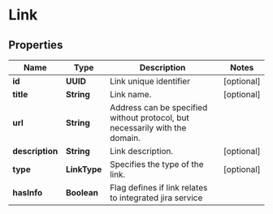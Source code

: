 

# Link


## Properties

| Name | Type | Description | Notes |
|------------ | ------------- | ------------- | -------------|
|**id** | **UUID** | Link unique identifier |  [optional] |
|**title** | **String** | Link name. |  [optional] |
|**url** | **String** | Address can be specified without protocol, but necessarily with the domain. |  |
|**description** | **String** | Link description. |  [optional] |
|**type** | **LinkType** | Specifies the type of the link. |  [optional] |
|**hasInfo** | **Boolean** | Flag defines if link relates to integrated jira service |  |



